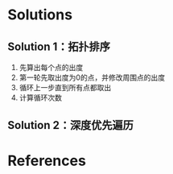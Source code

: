 # Solutions

## Solution 1：拓扑排序
1. 先算出每个点的出度
2. 第一轮先取出度为0的点，并修改周围点的出度
3. 循环上一步直到所有点都取出
4. 计算循环次数

## Solution 2：深度优先遍历


# References
